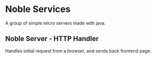 # Noble Services
A group of simple micro servers made with java.

## Noble Server - HTTP Handler
Handles initial request from a browser, and sends back frontend page.
